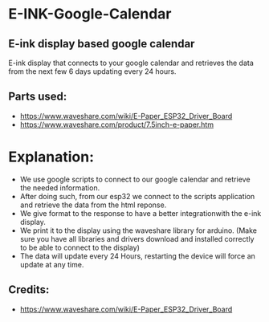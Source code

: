 # E-INK-Google-Calendar
## E-ink display based google calendar

E-ink display that connects to your google calendar and retrieves the data from the next few 6 days updating every 24 hours.

## Parts used:

 -  https://www.waveshare.com/wiki/E-Paper_ESP32_Driver_Board
 -  https://www.waveshare.com/product/7.5inch-e-paper.htm
 
# Explanation:
 
 - We use google scripts to connect to our google calendar and retrieve the needed information.
 - After doing such, from our esp32 we connect to the scripts application and retrieve the data from the html reponse.
 - We give format to the response to have a better integrationwith the e-ink display.
 - We print it to the display using the waveshare library for arduino. (Make sure you have all libraries and drivers download and installed correctly to be able to connect to the display)
 - The data will update every 24 Hours, restarting the device will force an update at any time.

 
## Credits:
 
 - https://www.waveshare.com/wiki/E-Paper_ESP32_Driver_Board
